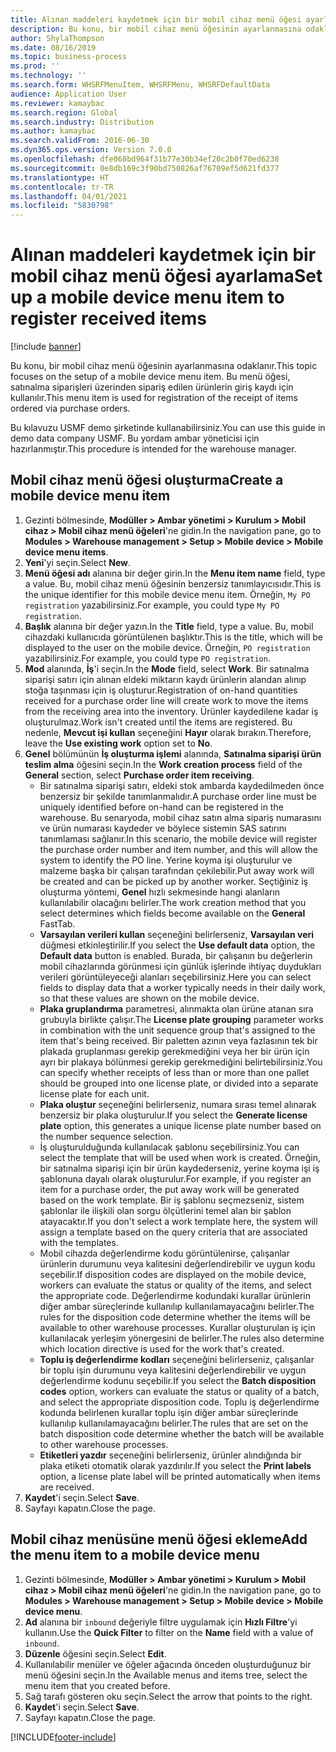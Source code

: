 ```yaml
---
title: Alınan maddeleri kaydetmek için bir mobil cihaz menü öğesi ayarlama
description: Bu konu, bir mobil cihaz menü öğesinin ayarlanmasına odaklanır.
author: ShylaThompson
ms.date: 08/16/2019
ms.topic: business-process
ms.prod: ''
ms.technology: ''
ms.search.form: WHSRFMenuItem, WHSRFMenu, WHSRFDefaultData
audience: Application User
ms.reviewer: kamaybac
ms.search.region: Global
ms.search.industry: Distribution
ms.author: kamaybac
ms.search.validFrom: 2016-06-30
ms.dyn365.ops.version: Version 7.0.0
ms.openlocfilehash: dfe068bd964f31b77e30b34ef20c2b0f70ed6238
ms.sourcegitcommit: 0e8db169c3f90bd750826af76709ef5d621fd377
ms.translationtype: HT
ms.contentlocale: tr-TR
ms.lasthandoff: 04/01/2021
ms.locfileid: "5830798"
---
```

# <a name="set-up-a-mobile-device-menu-item-to-register-received-items"></a><span data-ttu-id="45ac8-103">Alınan maddeleri kaydetmek için bir mobil cihaz menü öğesi ayarlama</span><span class="sxs-lookup"><span data-stu-id="45ac8-103">Set up a mobile device menu item to register received items</span></span>

[!include [banner](../../includes/banner.md)]

<span data-ttu-id="45ac8-104">Bu konu, bir mobil cihaz menü öğesinin ayarlanmasına odaklanır.</span><span class="sxs-lookup"><span data-stu-id="45ac8-104">This topic focuses on the setup of a mobile device menu item.</span></span> <span data-ttu-id="45ac8-105">Bu menü öğesi, satınalma siparişleri üzerinden sipariş edilen ürünlerin giriş kaydı için kullanılır.</span><span class="sxs-lookup"><span data-stu-id="45ac8-105">This menu item is used for registration of the receipt of items ordered via purchase orders.</span></span> 

<span data-ttu-id="45ac8-106">Bu kılavuzu USMF demo şirketinde kullanabilirsiniz.</span><span class="sxs-lookup"><span data-stu-id="45ac8-106">You can use this guide in demo data company USMF.</span></span> <span data-ttu-id="45ac8-107">Bu yordam ambar yöneticisi için hazırlanmıştır.</span><span class="sxs-lookup"><span data-stu-id="45ac8-107">This procedure is intended for the warehouse manager.</span></span>


## <a name="create-a-mobile-device-menu-item"></a><span data-ttu-id="45ac8-108">Mobil cihaz menü öğesi oluşturma</span><span class="sxs-lookup"><span data-stu-id="45ac8-108">Create a mobile device menu item</span></span>
1. <span data-ttu-id="45ac8-109">Gezinti bölmesinde, **Modüller > Ambar yönetimi > Kurulum > Mobil cihaz > Mobil cihaz menü öğeleri**'ne gidin.</span><span class="sxs-lookup"><span data-stu-id="45ac8-109">In the navigation pane, go to **Modules > Warehouse management > Setup > Mobile device > Mobile device menu items**.</span></span>
2. <span data-ttu-id="45ac8-110">**Yeni**'yi seçin.</span><span class="sxs-lookup"><span data-stu-id="45ac8-110">Select **New**.</span></span>
3. <span data-ttu-id="45ac8-111">**Menü öğesi adı** alanına bir değer girin.</span><span class="sxs-lookup"><span data-stu-id="45ac8-111">In the **Menu item name** field, type a value.</span></span> <span data-ttu-id="45ac8-112">Bu, mobil cihaz menü öğesinin benzersiz tanımlayıcısıdır.</span><span class="sxs-lookup"><span data-stu-id="45ac8-112">This is the unique identifier for this mobile device menu item.</span></span> <span data-ttu-id="45ac8-113">Örneğin, `My PO registration` yazabilirsiniz.</span><span class="sxs-lookup"><span data-stu-id="45ac8-113">For example, you could type `My PO registration`.</span></span>  
4. <span data-ttu-id="45ac8-114">**Başlık** alanına bir değer yazın.</span><span class="sxs-lookup"><span data-stu-id="45ac8-114">In the **Title** field, type a value.</span></span> <span data-ttu-id="45ac8-115">Bu, mobil cihazdaki kullanıcıda görüntülenen başlıktır.</span><span class="sxs-lookup"><span data-stu-id="45ac8-115">This is the title, which will be displayed to the user on the mobile device.</span></span> <span data-ttu-id="45ac8-116">Örneğin, `PO registration` yazabilirsiniz.</span><span class="sxs-lookup"><span data-stu-id="45ac8-116">For example, you could type `PO registration`.</span></span>  
5. <span data-ttu-id="45ac8-117">**Mod** alanında, **İş**'i seçin.</span><span class="sxs-lookup"><span data-stu-id="45ac8-117">In the **Mode** field, select **Work**.</span></span> <span data-ttu-id="45ac8-118">Bir satınalma siparişi satırı için alınan eldeki miktarın kaydı ürünlerin alandan alınıp stoğa taşınması için iş oluşturur.</span><span class="sxs-lookup"><span data-stu-id="45ac8-118">Registration of on-hand quantities received for a purchase order line will create work to move the items from the receiving area into the inventory.</span></span> <span data-ttu-id="45ac8-119">Ürünler kaydedilene kadar iş oluşturulmaz.</span><span class="sxs-lookup"><span data-stu-id="45ac8-119">Work isn't created until the items are registered.</span></span> <span data-ttu-id="45ac8-120">Bu nedenle, **Mevcut işi kullan** seçeneğini **Hayır** olarak bırakın.</span><span class="sxs-lookup"><span data-stu-id="45ac8-120">Therefore, leave the **Use existing work** option set to **No**.</span></span>
6. <span data-ttu-id="45ac8-121">**Genel** bölümünün **İş oluşturma işlemi** alanında, **Satınalma siparişi ürün teslim alma** öğesini seçin.</span><span class="sxs-lookup"><span data-stu-id="45ac8-121">In the **Work creation process** field of the **General** section, select **Purchase order item receiving**.</span></span>
    - <span data-ttu-id="45ac8-122">Bir satınalma siparişi satırı, eldeki stok ambarda kaydedilmeden önce benzersiz bir şekilde tanımlanmalıdır.</span><span class="sxs-lookup"><span data-stu-id="45ac8-122">A purchase order line must be uniquely identified before on-hand can be registered in the warehouse.</span></span> <span data-ttu-id="45ac8-123">Bu senaryoda, mobil cihaz satın alma sipariş numarasını ve ürün numarası kaydeder ve böylece sistemin SAS satırını tanımlaması sağlanır.</span><span class="sxs-lookup"><span data-stu-id="45ac8-123">In this scenario, the mobile device will register the purchase order number and item number, and this will allow the system to identify the PO line.</span></span> <span data-ttu-id="45ac8-124">Yerine koyma işi oluşturulur ve malzeme başka bir çalışan tarafından çekilebilir.</span><span class="sxs-lookup"><span data-stu-id="45ac8-124">Put away work will be created and can be picked up by another worker.</span></span> <span data-ttu-id="45ac8-125">Seçtiğiniz iş oluşturma yöntemi, **Genel** hızlı sekmesinde hangi alanların kullanılabilir olacağını belirler.</span><span class="sxs-lookup"><span data-stu-id="45ac8-125">The work creation method that you select determines which fields become available on the **General** FastTab.</span></span>  
    - <span data-ttu-id="45ac8-126">**Varsayılan verileri kullan** seçeneğini belirlerseniz, **Varsayılan veri** düğmesi etkinleştirilir.</span><span class="sxs-lookup"><span data-stu-id="45ac8-126">If you select the **Use default data** option, the **Default data** button is enabled.</span></span> <span data-ttu-id="45ac8-127">Burada, bir çalışanın bu değerlerin mobil cihazlarında görünmesi için günlük işlerinde ihtiyaç duydukları verileri görüntüleyeceği alanları seçebilirsiniz.</span><span class="sxs-lookup"><span data-stu-id="45ac8-127">Here you can select fields to display data that a worker typically needs in their daily work, so that these values are shown on the mobile device.</span></span>  
    - <span data-ttu-id="45ac8-128">**Plaka gruplandırma** parametresi, alınmakta olan ürüne atanan sıra grubuyla birlikte çalışır.</span><span class="sxs-lookup"><span data-stu-id="45ac8-128">The **License plate grouping** parameter works in combination with the unit sequence group that's assigned to the item that's being received.</span></span> <span data-ttu-id="45ac8-129">Bir paletten azının veya fazlasının tek bir plakada gruplanması gerekip gerekmediğini veya her bir ürün için ayrı bir plakaya bölünmesi gerekip gerekmediğini belirtebilirsiniz.</span><span class="sxs-lookup"><span data-stu-id="45ac8-129">You can specify whether receipts of less than or more than one pallet should be grouped into one license plate, or divided into a separate license plate for each unit.</span></span>  
    - <span data-ttu-id="45ac8-130">**Plaka oluştur** seçeneğini belirlerseniz, numara sırası temel alınarak benzersiz bir plaka oluşturulur.</span><span class="sxs-lookup"><span data-stu-id="45ac8-130">If you select the **Generate license plate** option, this generates a unique license plate number based on the number sequence selection.</span></span>  
    - <span data-ttu-id="45ac8-131">İş oluşturulduğunda kullanılacak şablonu seçebilirsiniz.</span><span class="sxs-lookup"><span data-stu-id="45ac8-131">You can select the template that will be used when work is created.</span></span> <span data-ttu-id="45ac8-132">Örneğin, bir satınalma siparişi için bir ürün kaydederseniz, yerine koyma işi iş şablonuna dayalı olarak oluşturulur.</span><span class="sxs-lookup"><span data-stu-id="45ac8-132">For example, if you register an item for a purchase order, the put away work will be generated based on the work template.</span></span> <span data-ttu-id="45ac8-133">Bir iş şablonu seçmezseniz, sistem şablonlar ile ilişkili olan sorgu ölçütlerini temel alan bir şablon atayacaktır.</span><span class="sxs-lookup"><span data-stu-id="45ac8-133">If you don't select a work template here, the system will assign a template based on the query criteria that are associated with the templates.</span></span>  
    - <span data-ttu-id="45ac8-134">Mobil cihazda değerlendirme kodu görüntülenirse, çalışanlar ürünlerin durumunu veya kalitesini değerlendirebilir ve uygun kodu seçebilir.</span><span class="sxs-lookup"><span data-stu-id="45ac8-134">If disposition codes are displayed on the mobile device, workers can evaluate the status or quality of the items, and select the appropriate code.</span></span> <span data-ttu-id="45ac8-135">Değerlendirme kodundaki kurallar ürünlerin diğer ambar süreçlerinde kullanılıp kullanılamayacağını belirler.</span><span class="sxs-lookup"><span data-stu-id="45ac8-135">The rules for the disposition code determine whether the items will be available to other warehouse processes.</span></span> <span data-ttu-id="45ac8-136">Kurallar oluşturulan iş için kullanılacak yerleşim yönergesini de belirler.</span><span class="sxs-lookup"><span data-stu-id="45ac8-136">The rules also determine which location directive is used for the work that's created.</span></span>   
    - <span data-ttu-id="45ac8-137">**Toplu iş değerlendirme kodları** seçeneğini belirlerseniz, çalışanlar bir toplu işin durumunu veya kalitesini değerlendirebilir ve uygun değerlendirme kodunu seçebilir.</span><span class="sxs-lookup"><span data-stu-id="45ac8-137">If you select the **Batch disposition codes** option, workers can evaluate the status or quality of a batch, and select the appropriate disposition code.</span></span> <span data-ttu-id="45ac8-138">Toplu iş değerlendirme kodunda belirlenen kurallar toplu işin diğer ambar süreçlerinde kullanılıp kullanılamayacağını belirler.</span><span class="sxs-lookup"><span data-stu-id="45ac8-138">The rules that are set on the batch disposition code determine whether the batch will be available to other warehouse processes.</span></span>  
    - <span data-ttu-id="45ac8-139">**Etiketleri yazdır** seçeneğini belirlerseniz, ürünler alındığında bir plaka etiketi otomatik olarak yazdırılır.</span><span class="sxs-lookup"><span data-stu-id="45ac8-139">If you select the **Print labels** option, a license plate label will be printed automatically when items are received.</span></span>  
7. <span data-ttu-id="45ac8-140">**Kaydet**'i seçin.</span><span class="sxs-lookup"><span data-stu-id="45ac8-140">Select **Save**.</span></span>
8. <span data-ttu-id="45ac8-141">Sayfayı kapatın.</span><span class="sxs-lookup"><span data-stu-id="45ac8-141">Close the page.</span></span>

## <a name="add-the-menu-item-to-a-mobile-device-menu"></a><span data-ttu-id="45ac8-142">Mobil cihaz menüsüne menü öğesi ekleme</span><span class="sxs-lookup"><span data-stu-id="45ac8-142">Add the menu item to a mobile device menu</span></span>
1. <span data-ttu-id="45ac8-143">Gezinti bölmesinde, **Modüller > Ambar yönetimi > Kurulum > Mobil cihaz > Mobil cihaz menü öğeleri**'ne gidin.</span><span class="sxs-lookup"><span data-stu-id="45ac8-143">In the navigation pane, go to **Modules > Warehouse management > Setup > Mobile device > Mobile device menu**.</span></span>
2. <span data-ttu-id="45ac8-144">**Ad** alanına bir `inbound` değeriyle filtre uygulamak için **Hızlı Filtre**'yi kullanın.</span><span class="sxs-lookup"><span data-stu-id="45ac8-144">Use the **Quick Filter** to filter on the **Name** field with a value of `inbound`.</span></span>
3. <span data-ttu-id="45ac8-145">**Düzenle** öğesini seçin.</span><span class="sxs-lookup"><span data-stu-id="45ac8-145">Select **Edit**.</span></span>
4. <span data-ttu-id="45ac8-146">Kullanılabilir menüler ve öğeler ağacında önceden oluşturduğunuz bir menü öğesini seçin.</span><span class="sxs-lookup"><span data-stu-id="45ac8-146">In the Available menus and items tree, select the menu item that you created before.</span></span>
5. <span data-ttu-id="45ac8-147">Sağ tarafı gösteren oku seçin.</span><span class="sxs-lookup"><span data-stu-id="45ac8-147">Select the arrow that points to the right.</span></span>
6. <span data-ttu-id="45ac8-148">**Kaydet**'i seçin.</span><span class="sxs-lookup"><span data-stu-id="45ac8-148">Select **Save**.</span></span>
7. <span data-ttu-id="45ac8-149">Sayfayı kapatın.</span><span class="sxs-lookup"><span data-stu-id="45ac8-149">Close the page.</span></span>



[!INCLUDE[footer-include](../../../includes/footer-banner.md)]